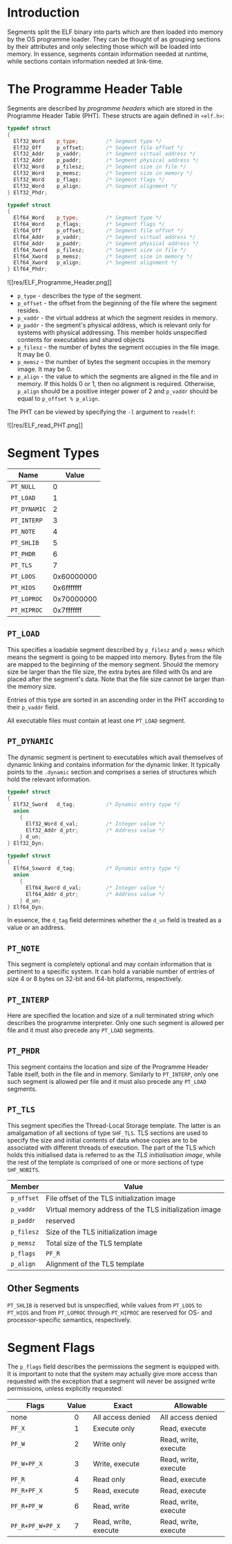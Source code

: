 # Introduction

Segments split the ELF binary into parts which are then loaded into memory by the OS programme loader. They can be thought of as grouping sections by their attributes and only selecting those which will be loaded into memory. In essence, segments contain information needed at runtime, while sections contain information needed at link-time. 

# The Programme Header Table

Segments are described by *programme headers* which are stored in the Programme Header Table (PHT). These structs are again defined in `<elf.h>`:

```cpp
typedef struct
{
  Elf32_Word	p_type;			/* Segment type */
  Elf32_Off	    p_offset;		/* Segment file offset */
  Elf32_Addr	p_vaddr;		/* Segment virtual address */
  Elf32_Addr	p_paddr;		/* Segment physical address */
  Elf32_Word	p_filesz;		/* Segment size in file */
  Elf32_Word	p_memsz;		/* Segment size in memory */
  Elf32_Word	p_flags;		/* Segment flags */
  Elf32_Word	p_align;		/* Segment alignment */
} Elf32_Phdr;

typedef struct
{
  Elf64_Word	p_type;			/* Segment type */
  Elf64_Word	p_flags;		/* Segment flags */
  Elf64_Off	    p_offset;		/* Segment file offset */
  Elf64_Addr	p_vaddr;		/* Segment virtual address */
  Elf64_Addr	p_paddr;		/* Segment physical address */
  Elf64_Xword	p_filesz;		/* Segment size in file */
  Elf64_Xword	p_memsz;		/* Segment size in memory */
  Elf64_Xword	p_align;		/* Segment alignment */
} Elf64_Phdr;
```

![[res/ELF_Programme_Header.png]]

- `p_type` - describes the type of the segment.
- `p_offset` - the offset from the beginning of the file where the segment resides.
- `p_vaddr` - the virtual address at which the segment resides in memory.
- `p_paddr` - the segment's physical address, which is relevant only for systems with physical addressing. This member holds unspecified contents for executables and shared objects
- `p_filesz` - the number of bytes the segment occupies in the file image. It may be 0.
- `p_memsz` - the number of bytes the segment occupies in the memory image. It may be 0.
- `p_align` - the value to which the segments are aligned in the file and in memory. If this holds 0 or 1, then no alignment is required. Otherwise, `p_align` should be a positive integer power of 2 and `p_vaddr` should be equal to `p_offset % p_align`.

The PHT can be viewed by specifying the `-l` argument to `readelf`:

![[res/ELF_read_PHT.png]]

# Segment Types

| Name       | Value      |
|------------|------------|
| `PT_NULL`    | 0          |
| `PT_LOAD`    | 1          |
| `PT_DYNAMIC` | 2          |
| `PT_INTERP`  | 3          |
| `PT_NOTE`    | 4          |
| `PT_SHLIB`   | 5          |
| `PT_PHDR`    | 6          |
| `PT_TLS`     | 7          |
| `PT_LOOS`    | 0x60000000 |
| `PT_HIOS`    | 0x6fffffff |
| `PT_LOPROC`  | 0x70000000 |
| `PT_HIPROC`  | 0x7fffffff |

## `PT_LOAD`

This specifies a loadable segment described by `p_filesz` and `p_memsz` which means the segment is going to be mapped into memory. Bytes from the file are mapped to the beginning of the memory segment. Should the memory size be larger than the file size, the extra bytes are filled with 0s and are placed after the segment's data. Note that the file size cannot be larger than the memory size. 

Entries of this type are sorted in an ascending order in the PHT according to their `p_vaddr` field.

All executable files must contain at least one `PT_LOAD` segment.

## `PT_DYNAMIC`

The dynamic segment is pertinent to executables which avail themselves of dynamic linking and contains information for the dynamic linker. It typically points to the `.dynamic` section and comprises a series of structures which hold the relevant information. 

```cpp
typedef struct
{
  Elf32_Sword	d_tag;			/* Dynamic entry type */
  union
    {
      Elf32_Word d_val;			/* Integer value */
      Elf32_Addr d_ptr;			/* Address value */
    } d_un;
} Elf32_Dyn;

typedef struct
{
  Elf64_Sxword	d_tag;			/* Dynamic entry type */
  union
    {
      Elf64_Xword d_val;		/* Integer value */
      Elf64_Addr d_ptr;			/* Address value */
    } d_un;
} Elf64_Dyn;
```

In essence, the `d_tag` field determines whether the `d_un` field is treated as a value or an address.

## `PT_NOTE`

This segment is completely optional and may contain information that is pertinent to a specific system. It can hold a variable number of entries of size 4 or 8 bytes on 32-bit and 64-bit platforms, respectively.

## `PT_INTERP`

Here are specified the location and size of a null terminated string which describes the programme interpreter. Only one such segment is allowed per file and it must also precede any `PT_LOAD` segments.

## `PT_PHDR`

This segment contains the location and size of the Programme Header Table itself, both in the file and in memory. Similarly to `PT_INTERP`, only one such segment is allowed per file and it must also precede any `PT_LOAD` segments.

## `PT_TLS`

This segment specifies the Thread-Local Storage template. The latter is an amalgamation of all sections of type `SHF_TLS`. TLS sections are used to specify the size and initial contents of data whose copies are to be associated with different threads of execution. The part of the TLS which holds this initialised data is referred to as the *TLS initialisation image*, while the rest of the template is comprised of one or more sections of type `SHF_NOBITS`.

| Member   | Value                                                  |
|----------|--------------------------------------------------------|
| `p_offset` | File offset of the TLS initialization image            |
| `p_vaddr`  | Virtual memory address of the TLS initialization image |
| `p_paddr`  | reserved                                               |
| `p_filesz` | Size of the TLS initialization image                   |
| `p_memsz`  | Total size of the TLS template                         |
| `p_flags`  | `PF_R`                                                   |
| `p_align`  | Alignment of the TLS template                          |

## Other Segments

`PT_SHLIB` is reserved but is unspecified, while values from `PT_LOOS` to `PT_HIOS` and from `PT_LOPROC` through `PT_HIPROC` are reserved for OS- and processor-specific semantics, respectively.

# Segment Flags

The `p_flags` field describes the permissions the segment is equipped with. It is important to note that the system may actually give more access than requested with the exception that a segment will never be assigned write permissions, unless explicitly requested:

| Flags          | Value | Exact                | Allowable            |
|----------------|:-----:|----------------------|----------------------|
| none           | 0     | All access denied    | All access denied    |
| `PF_X`           | 1     | Execute only         | Read, execute        |
| `PF_W`           | 2     | Write only           | Read, write, execute |
| `PF_W+PF_X`      | 3     | Write, execute       | Read, write, execute |
| `PF_R`           | 4     | Read only            | Read, execute        |
| `PF_R+PF_X`      | 5     | Read, execute        | Read, execute        |
| `PF_R+PF_W`      | 6     | Read, write          | Read, write, execute |
| `PF_R+PF_W+PF_X` | 7     | Read, write, execute | Read, write, execute |